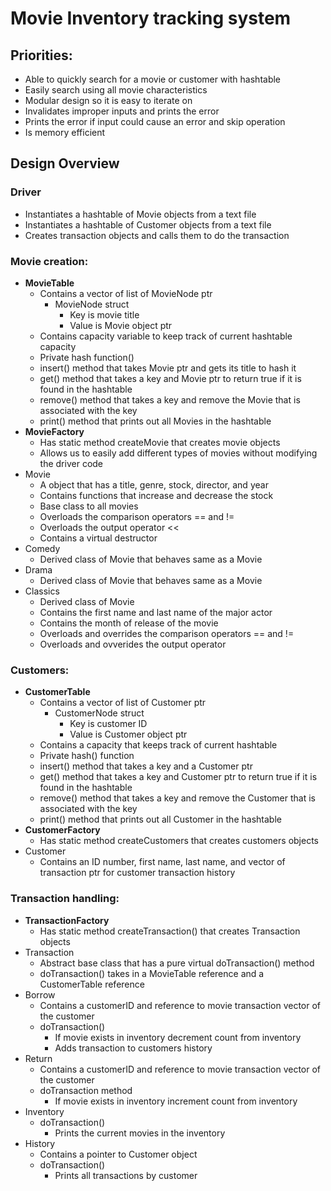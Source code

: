 # Movie Inventory tracking system

## Priorities:
* Able to quickly search for a movie or customer with hashtable
* Easily search using all movie characteristics
* Modular design so it is easy to iterate on
* Invalidates improper inputs and prints the error
* Prints the error if input could cause an error and skip operation
* Is memory efficient

## Design Overview

### Driver
  * Instantiates a hashtable of Movie objects from a text file
  * Instantiates a hashtable of Customer objects from a text file
  * Creates transaction objects and calls them to do the transaction

### Movie creation:
* **MovieTable**
  * Contains a vector of list of MovieNode ptr
    * MovieNode struct
      * Key is movie title
      * Value is Movie object ptr
  * Contains capacity variable to keep track of current hashtable capacity
  * Private hash function()
  * insert() method that takes Movie ptr and gets its title to hash it
  * get() method that takes a key and Movie ptr to return true if it is found in the hashtable
  * remove() method that takes a key and remove the Movie that is associated with the key
  * print() method that prints out all Movies in the hashtable
* **MovieFactory**
  * Has static method createMovie that creates movie objects
  * Allows us to easily add different types of movies without modifying the driver code
* Movie
  * A object that has a title, genre, stock, director, and year
  * Contains functions that increase and decrease the stock
  * Base class to all movies
  * Overloads the comparison operators \== and \!=
  * Overloads the output operator <<
  * Contains a virtual destructor
* Comedy
  * Derived class of Movie that behaves same as a Movie
* Drama
  * Derived class of Movie that behaves same as a Movie
* Classics
  * Derived class of Movie
  * Contains the first name and last name of the major actor
  * Contains the month of release of the movie
  * Overloads and overrides the comparison operators \== and \!=
  * Overloads and ovverides the output operator

### Customers:
* **CustomerTable**
  * Contains a vector of list of Customer ptr
    * CustomerNode struct
      * Key is customer ID
      * Value is Customer object ptr
  * Contains a capacity that keeps track of current hashtable
  * Private hash() function
  * insert() method that takes a key and a Customer ptr
  * get() method that takes a key and Customer ptr to return true if it is found in the hashtable
  * remove() method that takes a key and remove the Customer that is associated with the key
  * print() method that prints out all Customer in the hashtable
* **CustomerFactory**
  * Has static method createCustomers that creates customers objects
* Customer
  * Contains an ID number, first name, last name, and vector of transaction ptr for customer transaction history

### Transaction handling:
* **TransactionFactory**
  * Has static method createTransaction() that creates Transaction objects
* Transaction
  * Abstract base class that has a pure virtual doTransaction() method
  * doTransaction() takes in a MovieTable reference and a CustomerTable reference
* Borrow
  * Contains a customerID and reference to movie transaction vector of the customer
  * doTransaction()
    * If movie exists in inventory decrement count from inventory
    * Adds transaction to customers history
* Return
  * Contains a customerID and reference to movie transaction vector of the customer
  * doTransaction method
    * If movie exists in inventory increment count from inventory
* Inventory
  * doTransaction()
    * Prints the current movies in the inventory
* History
  * Contains a pointer to Customer object
  * doTransaction()
    * Prints all transactions by customer
	

